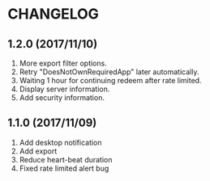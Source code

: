 # CHANGELOG

## 1.2.0 (2017/11/10)

1. More export filter options.
2. Retry "DoesNotOwnRequiredApp" later automatically.
3. Waiting 1 hour for continuing redeem after rate limited.
4. Display server information.
5. Add security information.

## 1.1.0 (2017/11/09)

1. Add desktop notification
2. Add export
3. Reduce heart-beat duration
4. Fixed rate limited alert bug

